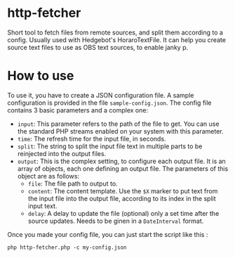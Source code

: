 # http-fetcher

Short tool to fetch files from remote sources, and split them according to a config. Usually used with Hedgebot's HoraroTextFile. It can help you create source text files to use as OBS text sources, to enable janky p.

# How to use

To use it, you have to create a JSON configuration file. A sample configuration is provided in the file `sample-config.json`. 
The config file contains 3 basic parameters and a complex one:

- `input`: This parameter refers to the path of the file to get. You can use the standard PHP streams enabled on your system with this parameter.
- `time`: The refresh time for the input file, in seconds.
- `split`: The string to split the input file text in multiple parts to be reinjected into the output files.
- `output`: This is the complex setting, to configure each output file. It is an array of objects, each one defining an output file. The parameters of this object are as follows:
    - `file`: The file path to output to.
    - `content`: The content template. Use the `$X` marker to put text from the input file into the output file, according to its index in the split input text.
    - `delay`: A delay to update the file (optional) only a set time after the source updates. Needs to be ginen in
    a `DateInterval` format.

Once you made your config file, you can just start the script like this :

```
php http-fetcher.php -c my-config.json
```